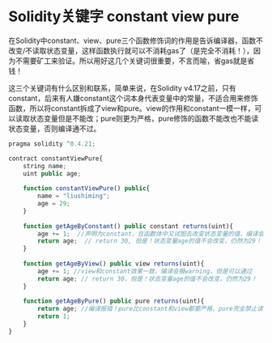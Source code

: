 # Solidity关键字 constant view pure

在Solidity中constant、view、pure三个函数修饰词的作用是告诉编译器，函数不改变/不读取状态变量，这样函数执行就可以不消耗gas了（是完全不消耗！），因为不需要矿工来验证。所以用好这几个关键词很重要，不言而喻，省gas就是省钱！

这三个关键词有什么区别和联系，简单来说，在Solidity v4.17之前，只有constant，后来有人嫌constant这个词本身代表变量中的常量，不适合用来修饰函数，所以将constant拆成了view和pure。view的作用和constant一模一样，可以读取状态变量但是不能改；pure则更为严格，pure修饰的函数不能改也不能读状态变量，否则编译通不过。

```javascript
pragma solidity ^0.4.21;

contract constantViewPure{
    string name;
    uint public age;
    
    function constantViewPure() public{
        name = "liushiming";
        age = 29;
    }
    
    function getAgeByConstant() public constant returns(uint){
        age += 1;  //声明为constant，在函数体中又试图去改变状态变量的值，编译会报warning, 但是可以通过
        return age;  // return 30, 但是！状态变量age的值不会改变，仍然为29！
    } 
    
    function getAgeByView() public view returns(uint){
        age += 1; //view和constant效果一致，编译会报warning，但是可以通过
        return age; // return 30，但是！状态变量age的值不会改变，仍然为29！
    }
    
    function getAgeByPure() public pure returns(uint){
        return age; //编译报错！pure比constant和view都要严格，pure完全禁止读写状态变量！
        return 1;
    }
}
```

